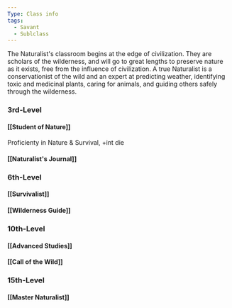 ```yaml
---
Type: Class info
tags:
  - Savant
  - Sublclass
---
```

The Naturalist's classroom begins at the edge of civilization. They are scholars of the wilderness, and will go to great lengths to preserve nature as it exists, free from the influence of civilization. A true Naturalist is a conservationist of the wild and an expert at predicting weather, identifying toxic and medicinal plants, caring for animals, and guiding others safely through the wilderness.

### 3rd-Level
#### [[Student of Nature]]
Proficienty in Nature & Survival, +int die
#### [[Naturalist's Journal]]

### 6th-Level
#### [[Survivalist]]
#### [[Wilderness Guide]]

### 10th-Level
#### [[Advanced Studies]]
#### [[Call of the Wild]]

### 15th-Level
#### [[Master Naturalist]]
